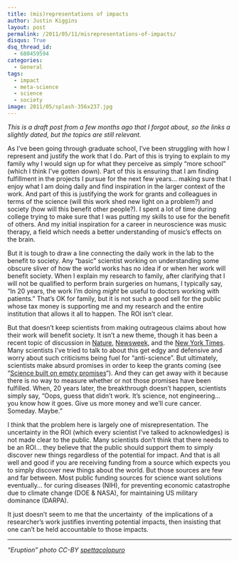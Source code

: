 ```yaml
---
title: (mis)representations of impacts
author: Justin Kiggins
layout: post
permalink: /2011/05/11/misrepresentations-of-impacts/
disqus: True
dsq_thread_id:
  - 680459594
categories:
  - General
tags:
  - impact
  - meta-science
  - science
  - society
image: 2011/05/splash-356x237.jpg
---
```


*This is a draft post from a few months ago that I forgot about, so the links a slightly dated, but the topics are still relevant.*

As I&#8217;ve been going through graduate school, I&#8217;ve been struggling with how I represent and justify the work that I do. Part of this is trying to explain to my family why I would sign up for what they perceive as simply &#8220;more school&#8221; (which I think I&#8217;ve gotten down). Part of this is ensuring that I am finding fulfillment in the projects I pursue for the next few years&#8230; making sure that I enjoy what I am doing daily and find inspiration in the larger context of the work. And part of this is justifying the work for grants and colleagues in terms of the science (will this work shed new light on a problem?) and society (how will this benefit other people?). I spent a lot of time during college trying to make sure that I was putting my skills to use for the benefit of others. And my initial inspiration for a career in neuroscience was music therapy, a field which needs a better understanding of music&#8217;s effects on the brain.

But it is tough to draw a line connecting the daily work in the lab to the benefit to society. Any &#8220;basic&#8221; scientist working on understanding some obscure sliver of how the world works has no idea if or when her work will benefit society. When I explain my research to family, after clarifying that I will not be qualified to perform brain surgeries on humans, I typically say, &#8220;In 20 years, the work I&#8217;m doing *might* be useful to doctors working with patients.&#8221; That&#8217;s OK for family, but it is not such a good sell for the public whose tax money is supporting me and my research and the entire institution that allows it all to happen. The ROI isn&#8217;t clear.

But that doesn&#8217;t keep scientists from making outrageous claims about how their work will benefit society. It isn&#8217;t a new theme, though it has been a recent topic of discussion in [Nature][1], [Newsweek][2], and the [New York Times][3]. Many scientists I&#8217;ve tried to talk to about this get edgy and defensive and worry about such criticisms being fuel for &#8220;anti-science&#8221;. But ultimately, scientists make absurd promises in order to keep the grants coming (see &#8220;[Science built on empty promises][4]&#8220;). And they can get away with it because there is no way to measure whether or not those promises have been fulfilled. When, 20 years later, the breakthrough doesn&#8217;t happen, scientists simply say, &#8220;Oops, guess that didn&#8217;t work. It&#8217;s science, not engineering&#8230; you know how it goes. Give us more money and we&#8217;ll cure cancer. Someday. Maybe.&#8221;

I think that the problem here is largely one of misrepresentation. The uncertainty in the ROI (which every scientist I&#8217;ve talked to acknowledges) is not made clear to the public. Many scientists don&#8217;t think that there needs to be an ROI&#8230; they believe that the public should support them to simply discover new things regardless of the potential for impact. And that is all well and good if you are receiving funding from a source which expects you to simply discover new things about the world. But those sources are few and far between. Most public funding sources for science want solutions eventually&#8230; for curing diseases (NIH), for preventing economic catastrophe due to climate change (DOE & NASA), for maintaining US military dominance (DARPA).

It just doesn&#8217;t seem to me that the uncertainty  of the implications of a researcher&#8217;s work justifies inventing potential impacts, then insisting that one can&#8217;t be held accountable to those impacts.

* * *

*&#8220;Eruption&#8221; photo CC-BY <a href="http://www.flickr.com/photos/spettacolopuro/3891599149/" target="_blank">spettacolopuro</a>*

 [1]: http://www.nature.com/news/2010/100609/full/465682a.html
 [2]: http://www.newsweek.com/2010/05/15/desperately-seeking-cures.html
 [3]: http://www.nytimes.com/2010/06/13/health/research/13genome.html?th&emc=th
 [4]: http://adaptalready.wordpress.com/2010/06/13/science-built-on-empty-promises/